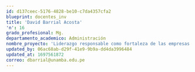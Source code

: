 ```yaml
---
id: d137ceec-5176-4828-be10-c7da4357cfa2
blueprint: docentes_inv
title: 'David Barrial Acosta'
'n': 16
grado_profesional: Mg.
departamento_academico: Administración
nombre_proyecto: 'Liderazgo responsable como fortaleza de las empresas democráticas'
updated_by: 06ac68ab-d29f-41e9-9b9a-dd4da3996484
updated_at: 1697561872
correo: dbarrial@unamba.edu.pe
---
```

